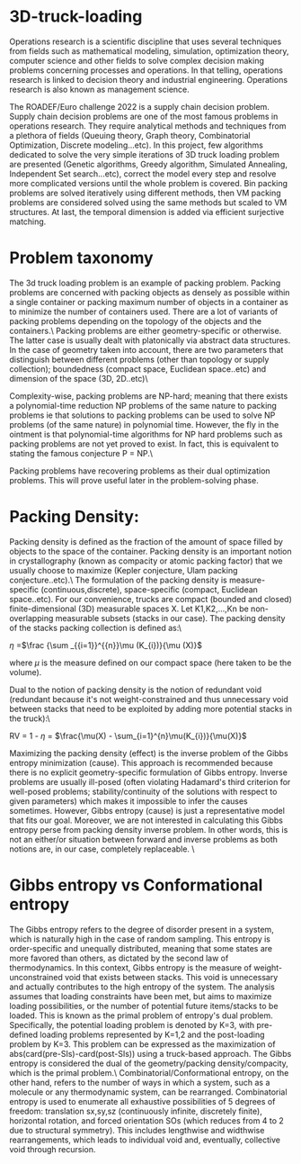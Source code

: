 # 3D-truck-loading
Operations research is a scientific discipline that uses several techniques from fields such as mathematical modeling, simulation, optimization theory, computer science and other fields to solve complex decision making problems concerning processes and operations. In that telling, operations research is linked to decision theory and industrial engineering. Operations research is also known as management science.

The ROADEF/Euro challenge 2022 is a supply chain decision problem. Supply chain decision problems are one of the most famous problems in operations research. They require analytical methods and techniques from a plethora of fields (Queuing theory, Graph theory, Combinatorial Optimization, Discrete modeling...etc).
In this project, few algorithms dedicated to solve the very simple iterations of 3D truck loading problem are presented (Genetic algorithms, Greedy algorithm, Simulated Annealing, Independent Set search...etc), correct the model every step and resolve more complicated versions until the whole problem is covered. Bin packing problems are solved iteratively using different methods, then VM packing problems are considered solved using the same methods but scaled to VM structures. At last, the temporal dimension is added via efficient surjective matching.

# Problem taxonomy
The 3d truck loading problem is an example of packing problem. Packing problems are concerned with packing objects as densely as possible within a single container or packing maximum number of objects in a container as to minimize the number of containers used. There are a lot of variants of packing problems depending on the topology of the objects and the containers.\\
Packing problems are either geometry-specific or otherwise. The latter case is usually dealt with platonically via abstract data structures. In the case of geometry taken into account, there are two parameters that distinguish between different problems (other than topology or supply collection); boundedness (compact space, Euclidean space..etc) and dimension of the space (3D, 2D..etc)\\

Complexity-wise, packing problems are NP-hard; meaning that there exists a polynomial-time reduction NP problems of the same nature to packing problems ie that solutions to packing problems can be used to solve NP problems (of the same nature) in polynomial time. However, the fly in the ointment is that polynomial-time algorithms for NP hard problems such as packing problems are not yet proved to exist. In fact, this is equivalent to stating the famous conjecture P = NP.\\

Packing problems have recovering problems as their dual optimization problems. This will prove useful later in the problem-solving phase. 

# Packing Density: 


Packing density is defined as the fraction of the amount of space filled by objects to the space of the container. Packing density is an important notion in crystallography (known as compacity or atomic packing factor) that we usually choose to maximize (Kepler conjecture, Ulam packing conjecture..etc).\\
The formulation of the packing density is measure-specific (continuous,discrete), space-specific (compact, Euclidean space..etc). For our convenience, trucks are compact (bounded and closed) finite-dimensional (3D) measurable spaces X. Let K1,K2,...,Kn be non-overlapping measurable subsets (stacks in our case).
The packing density of the stacks packing collection is defined as:\\


$\eta$ =$\frac  {\sum _{{i=1}}^{{n}}\mu (K_{i})}{\mu (X)}$

where $\mu$ is the measure defined on our compact space (here taken to be the volume).

Dual to the notion of packing density is the notion of redundant void (redundant because it's not weight-constrained and thus unnecessary void between stacks that need to be exploited by adding more potential stacks in the truck):\\


RV = 1 - $\eta$ = $\frac{\mu(X) - \sum_{i=1}^{n}\mu(K_{i})}{\mu(X)}$


Maximizing the packing density (effect) is the inverse problem of the Gibbs entropy minimization (cause). This approach is recommended because there is no explicit geometry-specific formulation of Gibbs entropy. Inverse problems are usually ill-posed (often violating Hadamard's third criterion for well-posed problems; stability/continuity of the solutions with respect to given parameters) which makes it impossible to infer the causes sometimes. However, Gibbs entropy (cause) is just a representative model that fits our goal. Moreover, we are not interested in calculating this Gibbs entropy perse from packing density inverse problem. In other words, this is not an either/or situation between forward and inverse problems as both notions are, in our case, completely replaceable.  \\

# Gibbs entropy vs Conformational entropy

The Gibbs entropy refers to the degree of disorder present in a system, which is naturally high in the case of random sampling. This entropy is order-specific and unequally distributed, meaning that some states are more favored than others, as dictated by the second law of thermodynamics. In this context, Gibbs entropy is the measure of weight-unconstrained void that exists between stacks. This void is unnecessary and actually contributes to the high entropy of the system. The analysis assumes that loading constraints have been met, but aims to maximize loading possibilities, or the number of potential future items/stacks to be loaded. This is known as the primal problem of entropy's dual problem. Specifically, the potential loading problem is denoted by K=3, with pre-defined loading problems represented by K=1,2 and the post-loading problem by K=3. This problem can be expressed as the maximization of abs(card(pre-SIs)-card(post-SIs)) using a truck-based approach. The Gibbs entropy is considered the dual of the geometry/packing density/compacity, which is the primal problem.\\
Combinatorial/Conformational entropy, on the other hand, refers to the number of ways in which a system, such as a molecule or any thermodynamic system, can be rearranged. Combinatorial entropy is used to enumerate all exhaustive possibilities of 5 degrees of freedom: translation sx,sy,sz (continuously infinite, discretely finite), horizontal rotation, and forced orientation SOs (which reduces from 4 to 2 due to structural symmetry). This includes lengthwise and widthwise rearrangements, which leads to individual void and, eventually, collective void through recursion.
